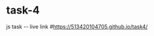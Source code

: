 # task-4

js task -- live link #https://513420104705.github.io/task4/


    
                
    

        
          
